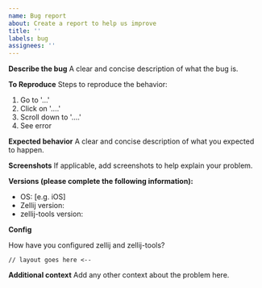 ```yaml
---
name: Bug report
about: Create a report to help us improve
title: ''
labels: bug
assignees: ''
---
```


**Describe the bug**
A clear and concise description of what the bug is.

**To Reproduce**
Steps to reproduce the behavior:

1. Go to '...'
2. Click on '....'
3. Scroll down to '....'
4. See error

**Expected behavior**
A clear and concise description of what you expected to happen.

**Screenshots**
If applicable, add screenshots to help explain your problem.

**Versions (please complete the following information):**

- OS: [e.g. iOS]
- Zellij version:
- zellij-tools version:

**Config**

How have you configured zellij and zellij-tools?

```kdl
// layout goes here <--
```

**Additional context**
Add any other context about the problem here.
